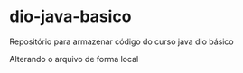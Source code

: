 # dio-java-basico
Repositório para armazenar código do curso java dio básico

Alterando o arquivo de forma local
